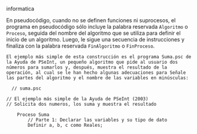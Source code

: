 informatica

En pseudocódigo, cuando no se definen funciones ni suprocesos, el programa en pseudocódigo sólo incluye la palabra reservada `Algoritmo` o `Proceso`, seguida del nombre del algoritmo que se utiliza para definir el inicio de un algoritmo. Luego, le sigue una secuencia de instrucciones y finaliza con la palabra reservada `FinAlgoritmo` o `FinProceso`.

`El ejemplo más simple de esta construcción es el programa Suma.psc de la Ayuda de PSeInt, un pequeño algoritmo que pide al usuario dos números para sumarlos y, después, muestra el resultado de la operación, al cual se le han hecho algunas adecuaciones para Señale las partes del algoritmo y el nombre de las variables en minúsculas:`

```
  // suma.psc
```
    // El ejemplo más simple de la Ayuda de PSeInt (2003)
    // Solicita dos numeros, los suma y muestra el resultado
```
    Proceso Suma
        // Parte 1: Declarar las variables y su tipo de dato 
        Definir a, b, c como Reales;
